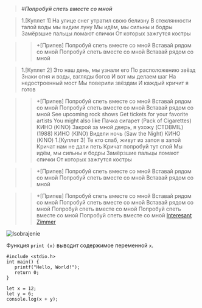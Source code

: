 >#___Попробуй спеть вместе со мной___

>1.[Куплет 1]
На улице снег утратил свою белизну
В стеклянности талой воды мы видим луну
Мы идём, мы сильны и бодры
Замёрзшие пальцы ломают спички
От которых зажгутся костры

>>+[Припев]
Попробуй спеть вместе со мной
Вставай рядом со мной
Попробуй спеть вместе со мной
Вставай рядом со мной

>1.[Куплет 2]
Это наш день, мы узнали его
По расположению звёзд
Знаки огня и воды, взгляды богов
И вот мы делаем шаг
На недостроенный мост
Мы поверили звёздам
И каждый кричит я готов

>>+[Припев]
Попробуй спеть вместе со мной
Вставай рядом со мной
Попробуй спеть вместе со мной
Вставай рядом со мной
See upcoming rock shows
Get tickets for your favorite artists
You might also like
Пачка сигарет (Pack of Cigarettes)
КИНО (KINO)
Закрой за мной дверь, я ухожу (CTDBMIL) (1988)
КИНО (KINO)
Видели ночь (Saw the Night)
КИНО (KINO)
>1.[Куплет 3]
Те кто слаб, живут из запоя в запой
Кричат нам не дали петь
Кричат попробуй тут спой
Мы идём, мы сильны и бодры
Замёрзшие пальцы ломают спички
От которых зажгутся костры

>>+[Припев]
Попробуй спеть вместе со мной
Вставай рядом со мной
Попробуй спеть вместе со мной
Вставай рядом со мной

>>+[Припев]
Попробуй спеть вместе со мной
Вставай рядом со мной
Попробуй спеть вместе со мной
Вставай рядом со мной
Попробуй спеть вместе со мной
Попробуй спеть вместе со мной
Попробуй спеть вместе со мной
[Interesant Zimmer](www.google.com/maps/space/iss/@29.5602853,-95.0853915,2a,90y,259.04h,89.69t/data=!3m7!1e1!3m5!1szChzPIAn4RIAAAQvxgbyEg!2e0!6shttps:%2F%2Fstreetviewpixels-pa.googleapis.com%2Fv1%2Fthumbnail%3Fcb_client%3Dmaps_sv.tactile%26w%3D900%26h%3D600%26pitch%3D0.3101802757158083%26panoid%3DzChzPIAn4RIAAAQvxgbyEg%26yaw%3D259.0376458112407!7i10000!8i5000?hl=ru-KG&entry=ttu&g_ep=EgoyMDI1MDQyMC4wIKXMDSoASAFQAw%3D%3D)

![Isobrajenie](https://steamuserimages-a.akamaihd.net/ugc/2036224757685208174/DA3090BF42B51718489F2A92680602AC3B3CF15A/?imw=512&amp;imh=512&amp;ima=fit&amp;impolicy=Letterbox&amp;imcolor=%23000000&amp;letterbox=true)


Функция `print (x)` выводит содержимое переменной ```x```.

```
#include <stdio.h>
int main() {
   printf("Hello, World!");
   return 0;
}
```

	let x = 12;
	let y = 6;
	console.log(x + y);

